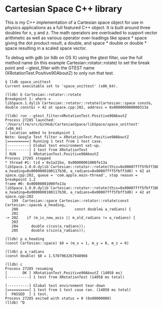 # Cartesian Space C++ library

This is my C++ implementation of a Cartesian space object for use in
physics applications as a full featured C++ object. It is built around
three doubles for x, y and z. The math operators are overloaded to
support vector arithmetic as well as various operator over-loadings like
space * space giving the dot product result, a double, and space * double
or double * space resulting in a scaled space vector.

To debug with gdb (or lldb on OS X) using the gtest filter, use the
full method name (in this example Cartesian::rotator::rotate) to set
the break point and --gtest_filter with the GTEST name
(XRotationTest.Positive90AboutZ) to only run that test.

    $ lldb space_unittest
    Current executable set to 'space_unittest' (x86_64).

    (lldb) b Cartesian::rotator::rotate
    Breakpoint 1: where = libSpace.1.dylib`Cartesian::rotator::rotate(Cartesian::space const&, double const&) + 42 at space.cpp:202, address = 0x000000000000313a

    (lldb) run --gtest_filter=XRotationTest.Positive90AboutZ
    Process 27285 launched: '/Users/lrm/src/GitHub/CartesianSpace/libSpace/space_unittest' (x86_64)
    1 location added to breakpoint 1
    Note: Google Test filter = XRotationTest.Positive90AboutZ
    [==========] Running 1 test from 1 test case.
    [----------] Global test environment set-up.
    [----------] 1 test from XRotationTest
    [ RUN      ] XRotationTest.Positive90AboutZ
    Process 27285 stopped
    * thread #1: tid = 0x1a21ba, 0x00000001000fe13a libSpace.1.0.0.dylib`Cartesian::rotator::rotate(this=0x00007fff5fbff388, a_heading=0x0000000100117b30, a_radians=0x00007fff5fbff3d0) + 42 at space.cpp:202, queue = 'com.apple.main-thread', stop reason = breakpoint 1.2
	frame #0: 0x00000001000fe13a libSpace.1.0.0.dylib`Cartesian::rotator::rotate(this=0x00007fff5fbff388, a_heading=0x0000000100117b30, a_radians=0x00007fff5fbff3d0) + 42 at space.cpp:202
       199	Cartesian::space Cartesian::rotator::rotate(const Cartesian::space& a_heading,
       200						    const double& a_radians) {
       201
    -> 202	  if (m_is_new_axis || m_old_radians != a_radians) {
       203
       204	    double c(cos(a_radians));
       205	    double s(sin(a_radians));

    (lldb) p a_heading
    (const Cartesian::space) $0 = (m_x = 1, m_y = 0, m_z = 0)

    (lldb) p a_radians
    (const double) $0 = 1.5707963267948966

    (lldb) c
    Process 27285 resuming
    [       OK ] XRotationTest.Positive90AboutZ (14058 ms)
    [----------] 1 test from XRotationTest (14058 ms total)

    [----------] Global test environment tear-down
    [==========] 1 test from 1 test case ran. (14058 ms total)
    [  PASSED  ] 1 test.
    Process 27285 exited with status = 0 (0x00000000)
    (lldb) ^D
